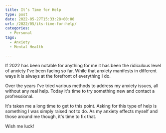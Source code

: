 ```yaml
---
title: It’s Time for Help
type: post
date: 2022-05-27T15:33:28+00:00
url: /2022/05/its-time-for-help/
categories:
  - Personal
tags:
  - Anxiety
  - Mental Health

---
```

If 2022 has been notable for anything for me it has been the ridiculous level of anxiety I've been facing so far. While that anxiety manifests in different ways it is always at the forefront of everything I do.

Over the years I've tried various methods to address my anxiety issues, all without any real help. Today it's time to try something new and contact a profressional.

It's taken me a long time to get to this point. Asking for this type of help is something I was simply raised not to do. As my anxiety effects myself and those around me though, it's time to fix that.

Wish me luck!